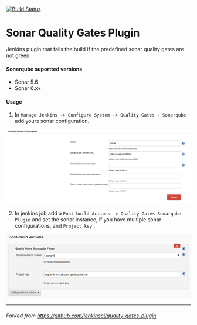[![Build Status](https://travis-ci.org/arkanjoms/sonar-quality-gates.svg?branch=master)](https://travis-ci.org/arkanjoms/sonar-quality-gates)

# Sonar Quality Gates Plugin
Jenkins plugin that fails the build if the predefined sonar quality gates are not green.

#### Sonarqube suportted versions

* Sonar 5.6
* Sonar 6.x+

#### Usage 

1. In `Manage Jenkins -> Configure System -> Quality Gates - Sonarqube` add yours sonar configuration.

![Plugin Configuration](docs/img/sonar-config.png)

2. In jenkins job add a `Post-build Actions -> Quality Gates Sonarqube Plugin` and set the sonar instance, if you have multiple sonar configurations, and `Project key` .

![Job Configuration](docs/img/post-build.png)

_______
###### _Forked from https://github.com/jenkinsci/quality-gates-plugin_
